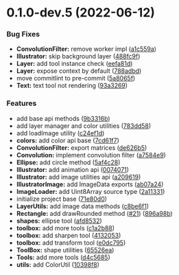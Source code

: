 # 0.1.0-dev.5 (2022-06-12)


### Bug Fixes

* **ConvolutionFilter:** remove worker impl ([a1c559a](https://github.com/CesiumLabs/illustrator/commit/a1c559ab5e37e2705569cb302de2d25d6bcdfa5e))
* **Illustrator:** skip background layer ([488fc9f](https://github.com/CesiumLabs/illustrator/commit/488fc9f7325f2a6c63f9e5d61faf21ece82f2ec7))
* **Layer:** add tool instance check ([eefa81d](https://github.com/CesiumLabs/illustrator/commit/eefa81d88ff32235cc22c21557dbafd756b3876c))
* **Layer:** expose context by default ([788adbd](https://github.com/CesiumLabs/illustrator/commit/788adbdce3e55c5a9a99f7f46cf99893e33fccb2))
* move commitlint to pre-commit ([5a8065f](https://github.com/CesiumLabs/illustrator/commit/5a8065f9d9c6063bfa70e7c944f95b85f9bad345))
* **Text:** text tool not rendering ([93a3269](https://github.com/CesiumLabs/illustrator/commit/93a326972e7d33d48426fd5bf03cc6d7527acfc7))


### Features

* add base api methods ([9b3316b](https://github.com/CesiumLabs/illustrator/commit/9b3316b327353bd01d46b2dd4fb1a5e83ca7dd3b))
* add layer manager and color utilities ([783dd58](https://github.com/CesiumLabs/illustrator/commit/783dd588bcc36807651df6b68769e9685793b60c))
* add loadImage utility ([c24ef1d](https://github.com/CesiumLabs/illustrator/commit/c24ef1d6067a8e1a115dae5e1cb7de9457f495a8))
* **colors:** add color api base ([7cd61f7](https://github.com/CesiumLabs/illustrator/commit/7cd61f714fef7d63f46a76941a0f75287bd6d35f))
* **ConvolutionFilter:** export matrices ([de626b5](https://github.com/CesiumLabs/illustrator/commit/de626b5b4ba3a8a2d84151b918ded286bd0db6a7))
* **Convolution:** implement convolution filter ([a7584e9](https://github.com/CesiumLabs/illustrator/commit/a7584e92509b5a6840ece734560eee7016437846))
* **Ellipse:** add circle method ([5af4c28](https://github.com/CesiumLabs/illustrator/commit/5af4c28cc69ee65f87c266d7d776a645bd36adda))
* **Illustrator:** add animation api ([0074071](https://github.com/CesiumLabs/illustrator/commit/0074071dc4d7265caefab5e94db27460280c8a65))
* **Illustrator:** add image utilities api ([a209619](https://github.com/CesiumLabs/illustrator/commit/a209619802a094473c765bb598eda4d08fa9a21e))
* **IllustratorImage:** add ImageData exports ([ab07a24](https://github.com/CesiumLabs/illustrator/commit/ab07a24465cb37edbdfc460e9eb554f2e5374997))
* **ImageLoader:** add Uint8Array source type ([2a11331](https://github.com/CesiumLabs/illustrator/commit/2a11331764c486ef7299332a6713aff76213a00a))
* initialize project base ([71e80d0](https://github.com/CesiumLabs/illustrator/commit/71e80d0a9dc4c20c45f4e2c2b09d9a8a6e9a77ee))
* **LayerUtils:** add image data methods ([c8be6f1](https://github.com/CesiumLabs/illustrator/commit/c8be6f17a6bc7a5d843578f87d6d6d70e298d8c1))
* **Rectangle:** add drawRounded method ([#21](https://github.com/CesiumLabs/illustrator/issues/21)) ([896a98b](https://github.com/CesiumLabs/illustrator/commit/896a98b0ded928c22447f2c0d0d4c5d8b0b677d5))
* **shapes:** ellipse tool ([afd8532](https://github.com/CesiumLabs/illustrator/commit/afd85326862128dcfe4c8fc2afdb78156506d765))
* **toolbox:** add more tools ([c1a2b88](https://github.com/CesiumLabs/illustrator/commit/c1a2b8879eec74bd7e57c9f7bcff8165ffe5a7b1))
* **toolbox:** add sharpen tool ([4132053](https://github.com/CesiumLabs/illustrator/commit/413205398ef95da147db1999d5a1e0aaa2c3c857))
* **toolbox:** add transform tool ([e0dc795](https://github.com/CesiumLabs/illustrator/commit/e0dc795ef00d3eebd40c37f1446b2dd1c3265844))
* **ToolBox:** shape utilities ([65526ea](https://github.com/CesiumLabs/illustrator/commit/65526ea228b4b09c31868bd7101f7eace709dffd))
* **Tools:** add more tools ([d4c5685](https://github.com/CesiumLabs/illustrator/commit/d4c5685f2c4e77947d7e81b7d6a102a16cb98000))
* **utils:** add ColorUtil ([10398f8](https://github.com/CesiumLabs/illustrator/commit/10398f8096af677f043baeb767137742b3c293c9))



